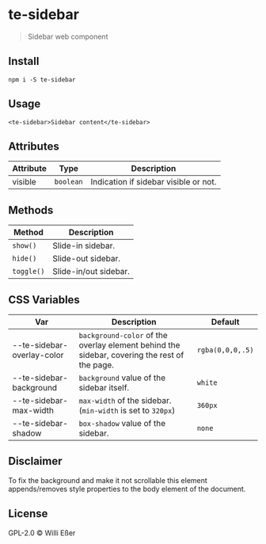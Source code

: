 # te-sidebar

> Sidebar web component

## Install

```
npm i -S te-sidebar
```

## Usage

```
<te-sidebar>Sidebar content</te-sidebar>
```

## Attributes

| Attribute | Type | Description |
|---|---|---|
| visible | `boolean` | Indication if sidebar visible or not. |

## Methods

| Method | Description |
|---|---|
| `show()` | Slide-in sidebar. |
| `hide()` | Slide-out sidebar. |
| `toggle()` | Slide-in/out sidebar. |

## CSS Variables

| Var | Description | Default |
|---|---|---|
| --te-sidebar-overlay-color | `background-color` of the overlay element behind the sidebar, covering the rest of the page. | `rgba(0,0,0,.5)` |
| --te-sidebar-background | `background` value of the sidebar itself. | `white` |
| --te-sidebar-max-width | `max-width` of the sidebar. (`min-width` is set to `320px`) | `360px` |
| --te-sidebar-shadow | `box-shadow` value of the sidebar. | `none` |

## Disclaimer

To fix the background and make it not scrollable this element appends/removes style properties to the body element of the document.

## License

GPL-2.0 © Willi Eßer
